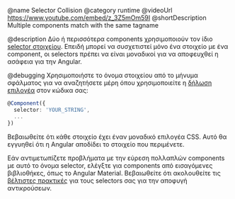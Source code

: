 @name Selector Collision
@category runtime
@videoUrl https://www.youtube.com/embed/z_3Z5mOm59I
@shortDescription Multiple components match with the same tagname

@description
Δύο ή περισσότερα components χρησιμοποιούν τον ίδιο [selector στοιχείου](guide/component-overview#specifying-a-components-css-selector). Επειδή μπορεί να συσχετιστεί μόνο ένα στοιχείο με ένα component, οι selectors πρέπει να είναι μοναδικοί για να αποφευχθεί η ασάφεια για την Angular.

@debugging
Χρησιμοποιήστε το όνομα στοιχείου από το μήνυμα σφάλματος για να αναζητήσετε μέρη όπου χρησιμοποιείτε η [δήλωση επιλογέα](guide/architecture-components) στον κώδικα σας:

```typescript
@Component({
  selector: 'YOUR_STRING',
  ...
})
```

Βεβαιωθείτε ότι κάθε στοιχείο έχει έναν μοναδικό επιλογέα CSS. Αυτό θα εγγυηθεί ότι η Angular αποδίδει το στοιχείο που περιμένετε.

Εάν αντιμετωπίζετε προβλήματα με την εύρεση πολλαπλών components με αυτό το όνομα selector, ελέγξτε για components από εισαγόμενες βιβλιοθήκες, όπως το Angular Material. Βεβαιωθείτε ότι ακολουθείτε τις [βέλτιστες πρακτικές](guide/styleguide#component-selectors) για τους selectors σας για την αποφυγή αντικρούσεων.
